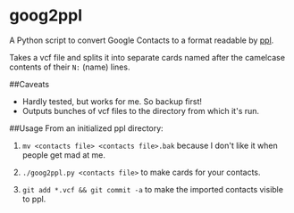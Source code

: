 goog2ppl
========

A Python script to convert Google Contacts to a format readable by [ppl](http://ppladdressbook.org/).

Takes a vcf file and splits it into separate cards named after the
camelcase contents of their `N:` (name) lines. 

##Caveats
* Hardly tested, but works for me. So backup first!
* Outputs bunches of vcf files to the directory from which it's run.

##Usage
From an initialized ppl directory:

1. `mv <contacts file> <contacts file>.bak` because I don't like it when people
get mad at me.

2. `./goog2ppl.py <contacts file>` to make cards for your contacts.

3. `git add *.vcf && git commit -a` to make the imported contacts visible
to ppl.
